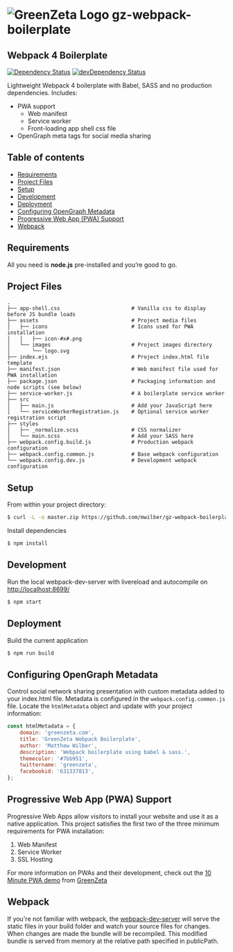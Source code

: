# ![GreenZeta Logo](https://www.greenzeta.com/android-icon-72x72.png) gz-webpack-boilerplate
## Webpack 4 Boilerplate

[![Dependency Status](https://david-dm.org/mwilber/gz-webpack-boilerplate.svg)](https://david-dm.org/mwilber/gz-webpack-boilerplate)
[![devDependency Status](https://david-dm.org/mwilber/gz-webpack-boilerplate/dev-status.svg)](https://david-dm.org/mwilber/gz-webpack-boilerplate)

Lightweight Webpack 4 boilerplate with Babel, SASS and no production dependencies. Includes: 
* PWA support 
    * Web manifest
    * Service worker
    * Front-loading app shell css file
* OpenGraph meta tags for social media sharing

## Table of contents
- [Requirements](#requirements)
- [Project Files](#project-files)
- [Setup](#setup)
- [Development](#development)
- [Deployment](#deployment)
- [Configuring OpenGraph Metadata](#configuring-opengraph-metadata)
- [Progressive Web App (PWA) Support](#progressive-web-app-pwa-support)
- [Webpack](#webpack)

## Requirements
All you need is <b>node.js</b> pre-installed and you’re good to go.

## Project Files
```
.
├── app-shell.css                       # Vanilla css to display before JS bundle loads
├── assets                              # Project media files
│   ├── icons                           # Icons used for PWA installation
│   │   ├── icon-#x#.png
│   └── images                          # Project images directory
│       └── logo.svg            
├── index.ejs                           # Project index.html file template
├── manifest.json                       # Web manifest file used for PWA installation
├── package.json                        # Packaging information and node scripts (see below)
├── service-worker.js                   # A boilerplate service worker
├── src
│   ├── main.js                         # Add your JavaScript here
│   └── serviceWorkerRegistration.js    # Optional service worker registration script
├── styles
│   ├── _normalize.scss                 # CSS normalizer
│   └── main.scss                       # Add your SASS here
├── webpack.config.build.js             # Production webpack configuration
├── webpack.config.common.js            # Base webpack configuration
└── webpack.config.dev.js               # Development webpack configuration
```

## Setup
From within your project directory:
```sh
$ curl -L -o master.zip https://github.com/mwilber/gz-webpack-boilerplate/archive/master.zip && unzip master.zip && rm master.zip && mv -n ./gz-webpack-boilerplate-master/{.,}* ./ && rm -r ./gz-webpack-boilerplate-master
```
Install dependencies
```sh
$ npm install
```

## Development
Run the local webpack-dev-server with livereload and autocompile on [http://localhost:8699/](http://localhost:8699/)
```sh
$ npm start
```
## Deployment
Build the current application
```sh
$ npm run build
```

## Configuring OpenGraph Metadata
Control social network sharing presentation with custom metadata added to your index.html file. Metadata is configured in the `webpack.config.common.js` file. Locate the `htmlMetadata` object and update with your project information:
```js
const htmlMetadata = {
    domain: 'greenzeta.com',
    title: 'GreenZeta Webpack Boilerplate',
    author: 'Matthew Wilber',
    description: 'Webpack boilerplate using babel & sass.',
    themecolor: '#7bb951',
    twittername: 'greenzeta',
    facebookid: '631337813',
};
```

## Progressive Web App (PWA) Support
Progressive Web Apps allow visitors to install your website and use it as a native application. This project satisfies the first two of the three minimum requirements for PWA installation:
1. Web Manifest
2. Service Worker
3. SSL Hosting

For more information on PWAs and their development, check out the [10 Minute PWA demo](https://github.com/mwilber/gz-10-minute-pwa) from [GreenZeta](http://greenzeta.com)

## Webpack
If you're not familiar with webpack, the [webpack-dev-server](https://webpack.js.org/configuration/dev-server/) will serve the static files in your build folder and watch your source files for changes.
When changes are made the bundle will be recompiled. This modified bundle is served from memory at the relative path specified in publicPath.
